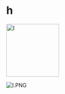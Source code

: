 # h

<img width="140" alt="I" src="https://github.com/Tan12d/Oracle-Database-Problems/assets/100254217/39e7d504-b3bc-483a-8615-db4aa42a4856">

![I.PNG](https://github.com/Tan12d/Oracle-Database-Problems/assets/100254217/b686ee12-86b1-4317-8f96-024836edc1e9)
